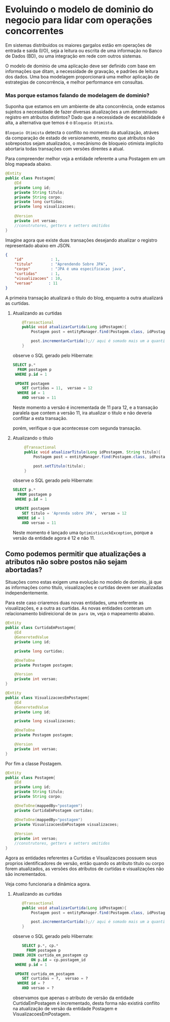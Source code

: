 # Evoluindo o modelo de dominio do negocio para lidar com operações concorrentes

Em sistemas distribuidos os maiores gargalos estão em operações de entrada e saida (I/O), seja a leitura ou escrita de uma informação no Banco de Dados (BD), ou uma integração em rede com outros sistemas.

O modelo de dominio de uma aplicação deve ser definido com base em informações que ditam, a necessidade de gravação, e padrões de leitura dos dados. Uma boa modelagem proporcionará uma melhor aplicação de estrategias de concorrência, e melhor performance em consultas.

### Mas porque estamos falando de modelagem de dominio?

Suponha que estamos em um ambiente de alta concorrência, onde estamos sujeitos a necessidade de fazer diversas atualizações a um determinado registro em atributos distintos? Dado que a necessidade de escalabilidade é alta, a alternativa que temos é o `Bloqueio Otimista`. 

`Bloqueio Otimista` detecta o conflito no momento da atualização, atráves da comparação de estado de versionamento, mesmo que atributos não sobrepostos sejam atualizados, o mecânismo de bloqueio otimista implicito abortaria todas transações com versões direntes a atual.

Para compreender melhor veja a entidade referente a uma Postagem em um blog mapeada abaixo. 


```java
@Entity
public class Postagem{
    @Id
    private Long id;
    private String titulo;
    private String corpo;
    private long curtidas;
    private long visualizacoes;
    
    @Version
    private int versao;
    //construtores, getters e setters omitidos
}
```

Imagine agora que existe duas transações desejando atualizar o registro representado abaixo em JSON.
```json
{
    "id"            : 1,
    "titulo"        : "Aprendendo Sobre JPA",
    "corpo"         : "JPA é uma especificacao java",
    "curtidas"      : 1,
    "visualizacoes" : 10,
    "versao"       : 11 
}

```

 A primeira transação atualizará o titulo do blog, enquanto a outra atualizará as curtidas.

1. Atualizando as curtidas
    ```java
        @Transactional
        public void atualizarCurtida(Long idPostagem){
            Postagem post = entityManager.find(Postagem.class, idPostagem);

            post.incrementarCurtida();// aqui é somado mais um a quantidade de curtidas
        }
    ```
    observe o SQL gerado pelo Hibernate:

    ```sql
    SELECT p.*
      FROM postagem p
     WHERE p.id = 1

     UPDATE postagem 
        SET curtidas = 11,  versao = 12
      WHERE id = 1 
        AND versao = 11   
    ```

    Neste momento a versão é incrementada de 11 para 12, e a transação paralela que contem a versão 11, ira atualizar o titulo e não deveria conflitar a esta transação.
    
    porém, verifique o que acontecesse com  segunda transação.

2. Atualizando o titulo
   ```java
        @Transactional
        public void atualizarTitulo(Long idPostagem, String titulo){
            Postagem post = entityManager.find(Postagem.class, idPostagem);

            post.setTitulo(titulo);
        }
    ```
    observe o SQL gerado pelo Hibernate:

    ```sql
    SELECT p.*
      FROM postagem p
     WHERE p.id = 1

     UPDATE postagem 
        SET titulo = 'Aprenda sobre JPA',  versao = 12
      WHERE id = 1 
        AND versao = 11   
    ``` 

    Neste momento é lançado uma `OptimisticLockException`, porque a versão da entidade agora é 12 e não 11.

## Como podemos permitir que atualizações a atributos não sobre postos não sejam abortadas?

Situações como estas exigem uma evolução no modelo de dominio, já que as informações como titulo, visualizações e curtidas devem ser atualizadas independentemente. 

Para este caso criaremos duas novas entidades, uma referente as  visualizações, e a outra as curtidas. As novas entidades conteram um relacionamento bidireicional de `Um para Um`, veja o mapeamento abaixo.

```java
@Entity
public class CurtidaEmPostagem{
    @Id
    @GeneretedValue
    private Long id;

    private long curtidas; 

    @OneToOne
    private Postagem postagem;

    @Version
    private int versao; 
}
```
```java
@Entity
public class VisualizacoesEmPostagem{
    @Id
    @GeneretedValue
    private Long id;

    private long visualizacoes; 

    @OneToOne
    private Postagem postagem;

    @Version
    private int versao;
}
```
Por fim a classe Postagem.

```java
@Entity
public class Postagem{
    @Id
    private Long id;
    private String titulo;
    private String corpo;

    @OneToOne(mappedBy="postagem")
    private CurtidaEmPostagem curtidas;

    @OneToOne(mappedBy="postagem")
    private VisualizacoesEmPostagem visualizacoes;
    
    @Version
    private int versao;
    //construtores, getters e setters omitidos
}
```
Agora as entidades referentes a Curtidas e Visualizacoes possuem seus proprios identificadores de versão, então quando os atributo titulo ou corpo forem atualizados, as versões dos atributos de curtidas e visualizações não são incrementados. 

Veja como funcionaria a dinâmica agora.

1. Atualizando as curtidas
    ```java
        @Transactional
        public void atualizarCurtida(Long idPostagem){
            Postagem post = entityManager.find(Postagem.class, idPostagem);

            post.incrementarCurtida();// aqui é somado mais um a quantidade de curtidas
        }
    ```
    observe o SQL gerado pelo Hibernate:

    ```sql
        SELECT p.*, cp.*
          FROM postagem p 
    INNER JOIN curtida_em_postagem cp
            ON p.id = cp.postagem_id    
     WHERE p.id = 1

     UPDATE curtida_em_postagem 
        SET curtidas = ?,  versao = ?
      WHERE id = ? 
        AND versao = ?   
    ```
    observamos que apenas o atributo de versão da entidade CurtidaEmPostagem é incrementado, desta forma não existirá conflito na atualização de versão da entidade Postagem e VisualizacoesEmPostagem.

